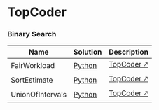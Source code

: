 # TopCoder

### Binary Search

|Name|Solution|Description|
|---|---|---|
|FairWorkload|[Python](/topcoder/solutions/FairWorkload.py)|<a href="https://community.topcoder.com/stat?c=problem_statement&pm=1901&rd=4650" target="_blank">TopCoder 🡕</a>|
|SortEstimate|[Python](/topcoder/solutions/SortEstimate.py)|<a href="https://community.topcoder.com/stat?c=problem_statement&pm=3561&rd=6519" target="_blank">TopCoder 🡕</a>|
|UnionOfIntervals|[Python](/topcoder/solutions/UnionOfIntervals.py)|<a href="https://community.topcoder.com/stat?c=problem_statement&pm=4823&rd=8074" target="_blank">TopCoder 🡕</a>|
